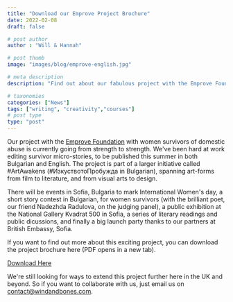 ```yaml
---
title: "Download our Emprove Project Brochure"
date: 2022-02-08
draft: false

# post author
author : "Will & Hannah"

# post thumb
image: "images/blog/emprove-english.jpg"

# meta description
description: "Find out about our fabulous project with the Emprove Foundation"

# taxonomies
categories: ["News"]
tags: ["writing", "creativity","courses"]
# post type
type: "post"
---
```

Our project with the [Emprove Foundation](https://emproveproject.eu/) with women survivors of domestic abuse is currently going from strength to strength. We've been hard at work editing survivor micro-stories, to be published this summer in both Bulgarian and English.  The project is part of a larger initiative called #ArtAwakens (\#ИзкуствотоПробужда in Bulgarian), spanning art-forms from film to literature, and from visual arts to design. 

There will be events in Sofia, Bulgaria to mark International Women's day, a short story contest in Bulgarian, for women survivors (with the brilliant poet, our friend Nadezhda Radulova, on the judging panel), a public exhibition at the National Gallery Kvadrat 500 in Sofia, a series of literary readings and public dicussions, and finally a big launch party thanks to our partners at British Embassy, Sofia. 

If you want to find out more about this exciting project, you can download the project brochure here (PDF opens in a new tab).

<a href="/docs/Emprove-English.pdf" class="btn btn-main-2" target="_blank">Download Here<i class="ti-angle-right ml-3"></i></a>

We're still looking for ways to extend this project further here in the UK and beyond. So if you want to collaborate with us, just email us on contact@windandbones.com. 